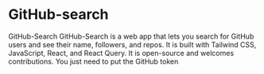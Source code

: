 # GitHub-search
GitHub-Search  GitHub-Search is a web app that lets you search for GitHub users and see their name, followers, and repos. It is built with Tailwind CSS, JavaScript, React, and React Query. It is open-source and welcomes contributions.
You just need to put the GitHub token
